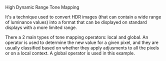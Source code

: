 High Dynamic Range Tone Mapping

It's a technique used to convert HDR images (that can contain a wide range of luminance values)
into a format that can be displayed on standard displays with a more limited range.

There a 2 main types of tone mapping operators: local and global.
An operator is used to determine the new value for a given pixel, and they are usually classified
based on whether they apply adjusments to all the pixels or on a local context.
A global operator is used in this example.